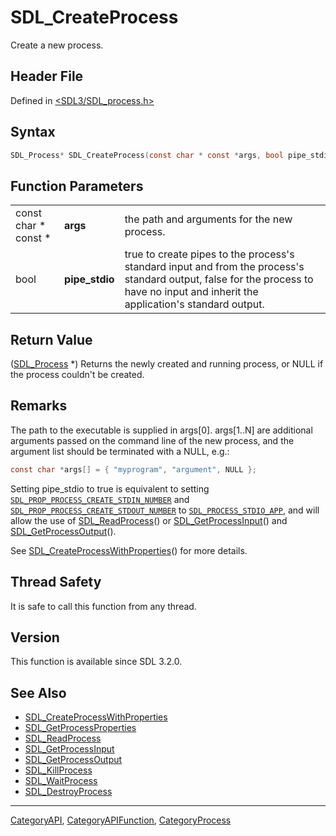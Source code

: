 # SDL_CreateProcess

Create a new process.

## Header File

Defined in [<SDL3/SDL_process.h>](https://github.com/libsdl-org/SDL/blob/main/include/SDL3/SDL_process.h)

## Syntax

```c
SDL_Process* SDL_CreateProcess(const char * const *args, bool pipe_stdio);
```

## Function Parameters

|                      |                |                                                                                                                                                                                    |
| -------------------- | -------------- | ---------------------------------------------------------------------------------------------------------------------------------------------------------------------------------- |
| const char * const * | **args**       | the path and arguments for the new process.                                                                                                                                        |
| bool                 | **pipe_stdio** | true to create pipes to the process's standard input and from the process's standard output, false for the process to have no input and inherit the application's standard output. |

## Return Value

([SDL_Process](SDL_Process) *) Returns the newly created and running
process, or NULL if the process couldn't be created.

## Remarks

The path to the executable is supplied in args[0]. args[1..N] are
additional arguments passed on the command line of the new process, and the
argument list should be terminated with a NULL, e.g.:

```c
const char *args[] = { "myprogram", "argument", NULL };
```

Setting pipe_stdio to true is equivalent to setting
[`SDL_PROP_PROCESS_CREATE_STDIN_NUMBER`](SDL_PROP_PROCESS_CREATE_STDIN_NUMBER)
and
[`SDL_PROP_PROCESS_CREATE_STDOUT_NUMBER`](SDL_PROP_PROCESS_CREATE_STDOUT_NUMBER)
to [`SDL_PROCESS_STDIO_APP`](SDL_PROCESS_STDIO_APP), and will allow the use
of [SDL_ReadProcess](SDL_ReadProcess)() or
[SDL_GetProcessInput](SDL_GetProcessInput)() and
[SDL_GetProcessOutput](SDL_GetProcessOutput)().

See [SDL_CreateProcessWithProperties](SDL_CreateProcessWithProperties)()
for more details.

## Thread Safety

It is safe to call this function from any thread.

## Version

This function is available since SDL 3.2.0.

## See Also

- [SDL_CreateProcessWithProperties](SDL_CreateProcessWithProperties)
- [SDL_GetProcessProperties](SDL_GetProcessProperties)
- [SDL_ReadProcess](SDL_ReadProcess)
- [SDL_GetProcessInput](SDL_GetProcessInput)
- [SDL_GetProcessOutput](SDL_GetProcessOutput)
- [SDL_KillProcess](SDL_KillProcess)
- [SDL_WaitProcess](SDL_WaitProcess)
- [SDL_DestroyProcess](SDL_DestroyProcess)

----
[CategoryAPI](CategoryAPI), [CategoryAPIFunction](CategoryAPIFunction), [CategoryProcess](CategoryProcess)

